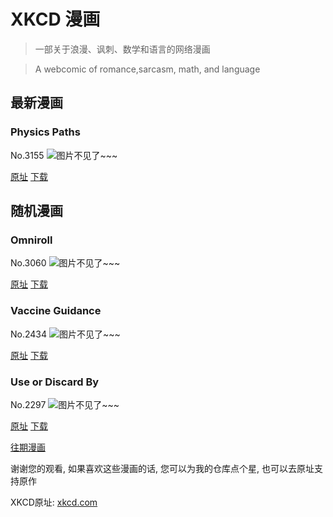 # XKCD 漫画


> 一部关于浪漫、讽刺、数学和语言的网络漫画

> A webcomic of romance,sarcasm, math, and language


## 最新漫画
### Physics Paths
No.3155
![图片不见了~~~](https://imgs.xkcd.com/comics/physics_paths.png)

[原址](https://xkcd.com//3155) [下载](https://imgs.xkcd.com/comics/physics_paths.png)



## 随机漫画
### Omniroll
No.3060
![图片不见了~~~](https://imgs.xkcd.com/comics/omniroll.png)

[原址](https://xkcd.com//3060) [下载](https://imgs.xkcd.com/comics/omniroll.png)



### Vaccine Guidance
No.2434
![图片不见了~~~](https://imgs.xkcd.com/comics/vaccine_guidance.png)

[原址](https://xkcd.com//2434) [下载](https://imgs.xkcd.com/comics/vaccine_guidance.png)



### Use or Discard By
No.2297
![图片不见了~~~](https://imgs.xkcd.com/comics/use_or_discard_by.png)

[原址](https://xkcd.com//2297) [下载](https://imgs.xkcd.com/comics/use_or_discard_by.png)



[往期漫画](image/)

谢谢您的观看, 如果喜欢这些漫画的话, 
您可以为我的仓库点个星, 也可以去原址支持原作

XKCD原址: [xkcd.com](https://xkcd.com)

